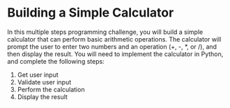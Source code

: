 # Building a Simple Calculator

In this multiple steps programming challenge, you will build a simple calculator that can perform basic arithmetic operations. The calculator will prompt the user to enter two numbers and an operation (+, -, \*, or /), and then display the result. You will need to implement the calculator in Python, and complete the following steps:

1. Get user input
2. Validate user input
3. Perform the calculation
4. Display the result
